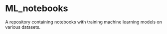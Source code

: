 # ML_notebooks
A repository containing notebooks with training machine learning models on various datasets.
